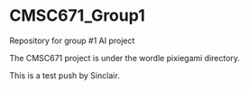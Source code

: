 # CMSC671_Group1
Repository for group #1 AI project 

The CMSC671 project is under the wordle pixiegami directory.

This is a test push by Sinclair.


